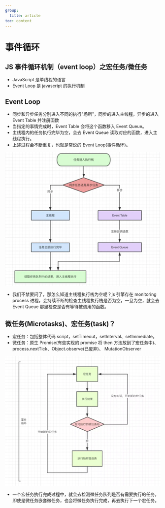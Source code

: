 ```yaml
---
group:
  title: article
toc: content
---
```


# 事件循环

## JS 事件循环机制（event loop）之宏任务/微任务

- JavaScript 是单线程的语言
- Event Loop 是 javascript 的执行机制

## Event Loop

- 同步和异步任务分别进入不同的执行"场所"，同步的进入主线程，异步的进入 Event Table 并注册函数
- 当指定的事情完成时，Event Table 会将这个函数移入 Event Queue。
- 主线程内的任务执行完毕为空，会去 Event Queue 读取对应的函数，进入主线程执行。
- 上述过程会不断重复，也就是常说的 Event Loop(事件循环)。

![](../../public/images/1.png)

- 我们不禁要问了，那怎么知道主线程执行栈为空呢？js 引擎存在 monitoring process 进程，会持续不断的检查主线程执行栈是否为空，一旦为空，就会去 Event Queue 那里检查是否有等待被调用的函数。

## 微任务(Microtasks)、宏任务(task)？

- 宏任务：包括整体代码 script，setTimeout，setInterval、setImmediate。
- 微任务：原生 Promise(有些实现的 promise 将 then 方法放到了宏任务中)、process.nextTick、Object.observe(已废弃)、 MutationObserver

![](../../public/images/2.png)

- 一个宏任务执行完成过程中，就会去检测微任务队列是否有需要执行的任务，即使是微任务嵌套微任务，也会将微任务执行完成，再去执行下一个宏任务。
